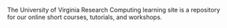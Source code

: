 The University of Virginia Research Computing learning site is a repository for our online short courses, tutorials, and workshops.

